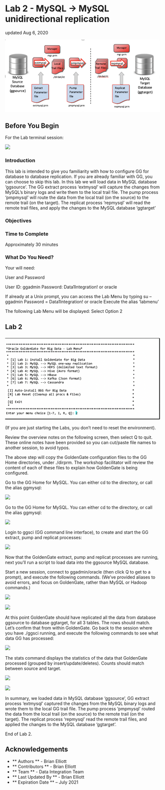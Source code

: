 # Lab 2 -  MySQL  -> MySQL unidirectional replication
updated Aug 6, 2020

![](images/200/image200_1.png)

## Before You Begin
For the Lab terminal session:

![](images/200/Lab2Menu.png)

### Introduction

This lab is intended to give you familiarity with how to configure GG for database to database replication. If you are already familiar with GG, you can choose to skip this lab.
In this lab we will load data in MySQL database ‘ggsource’. The GG extract process ‘extmysql’ will
capture the changes from MySQL’s binary logs and write them to the local trail file. The pump process
‘pmpmysql’ will route the data from the local trail (on the source) to the remote trail (on the target). The replicat process ‘repmysql’ will read the remote trail files, and apply the changes to the MySQL database ‘ggtarget’



### Objectives
  

### Time to Complete
Approximately 30 minutes

### What Do You Need?
Your will need:

User and Password

User ID: ggadmin
Password: Data1Integration! or oracle

If already at a Unix prompt, you can access the Lab Menu by typing
su – ggadmin
Password = Data1Integration! or oracle
Execute the alias ‘labmenu’

The following Lab Menu will be displayed:
Select Option 2

## Lab 2
![](images/200/image201_1.png)

(If you are just starting the Labs, you don’t need to reset the environment).

Review the overview notes on the following screen, then select Q to quit. These online notes have been provided so you can cut/paste file names to another session, to avoid typos.


The above step will copy the GoldenGate configuration files to the GG Home directories, under ./dirprm. The workshop facilitator will review the content of each of these files to explain how GoldenGate is being configured.

Go to the GG Home for MySQL. You can either cd to the directory, or call the alias ggmysql:

![](images/200/image2xx_1.png)

Go to the GG Home for MySQL. You can either cd to the directory, or call the alias ggmysql:

![](images/200/image2xx_1.png)

Login to ggsci (GG command line interface), to create and start the GG extract, pump and replicat
processes:

![](images/200/image2xx_1.png)

Now that the GoldenGate extract, pump and replicat processes are running, next you’ll run a script to load data into the ggsource MySQL database.

Start a new session, connect to ggadmin/oracle (then click Q to get to a prompt), and execute the following commands. (We’ve provided aliases to avoid errors, and focus on GoldenGate, rather than MySQL or Hadoop commands.)

![](images/200/image2xx_1.png)

![](images/200/image2xx_1.png)

At this point GoldenGate should have replicated all the data from database ggsource to database
ggtarget, for all 3 tables. The rows should match. Let’s confirm that from within GoldenGate. Go back to the session where you have ./ggsci running, and execute the following commands to see what data GG has processed:


![](images/200/image2xx_1.png)

The stats command displays the statistics of the data that GoldenGate processed (grouped by insert/update/deletes). Counts should match between source and target.

![](images/200/image2xx_1.png)

![](images/200/image2xx_1.png)

In summary, we loaded data in MySQL database ‘ggsource’, GG extract process ‘extmysql’ captured the changes from the MySQL binary logs and wrote them to the local GG trail file. The pump process
‘pmpmysql’ routed the data from the local trail (on the source) to the remote trail (on the target). The replicat process ‘repmysql’ read the remote trail files, and applied the changes to the MySQL database ‘ggtarget’.


End of Lab 2.

## Acknowledgements

 - ** Authors ** - Brian Elliott
 - ** Contributors ** - Brian Elliott
 - ** Team ** - Data Integration Team
 - ** Last Updated By ** - Brian Elliott
 - ** Expiration Date ** – July 2021


